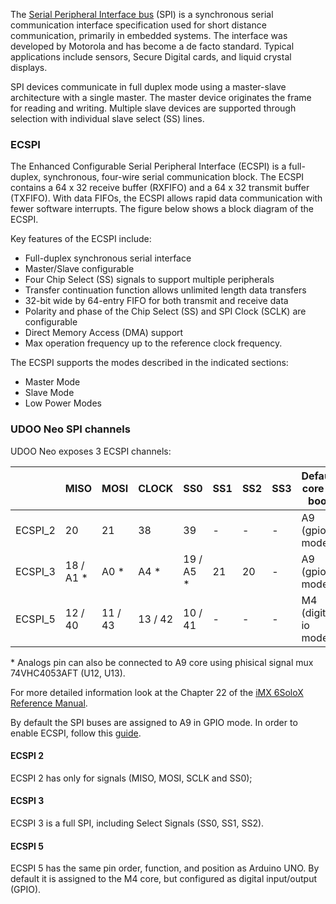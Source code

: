 The [Serial Peripheral Interface bus](https://en.wikipedia.org/wiki/Serial_Peripheral_Interface_Bus) (SPI) is a synchronous serial communication interface specification used for short distance communication, primarily in embedded systems. The interface was developed by Motorola and has become a de facto standard. Typical applications include sensors, Secure Digital cards, and liquid crystal displays.

SPI devices communicate in full duplex mode using a master-slave architecture with a single master. The master device originates the frame for reading and writing. Multiple slave devices are supported through selection with individual slave select (SS) lines.


### ECSPI
The Enhanced Configurable Serial Peripheral Interface (ECSPI) is a full-duplex, synchronous, four-wire serial communication block.
The ECSPI contains a 64 x 32 receive buffer (RXFIFO) and a 64 x 32 transmit buffer (TXFIFO). With data FIFOs, the ECSPI allows rapid data communication with fewer software interrupts. The figure below shows a block diagram of the ECSPI.

Key features of the ECSPI include:
* Full-duplex synchronous serial interface
* Master/Slave configurable
* Four Chip Select (SS) signals to support multiple peripherals
* Transfer continuation function allows unlimited length data transfers
* 32-bit wide by 64-entry FIFO for both transmit and receive data
* Polarity and phase of the Chip Select (SS) and SPI Clock (SCLK) are configurable
* Direct Memory Access (DMA) support
* Max operation frequency up to the reference clock frequency.

The ECSPI supports the modes described in the indicated sections:
* Master Mode
* Slave Mode
* Low Power Modes

### UDOO Neo SPI channels
UDOO Neo exposes 3 ECSPI channels:

|         | MISO       | MOSI    | CLOCK   | SS0        | SS1 | SS2 | SS3 | Default core at boot |
|---------|------------|---------|---------|------------|-----|-----|-----|----------------------|
| ECSPI_2 | 20         | 21      | 38      | 39         | -   | -   | -   | A9 (gpio mode)       |
| ECSPI_3 | 18 / A1 \* | A0 \*   | A4 \*   | 19 / A5 \* | 21  | 20  | -   | A9 (gpio mode)       |
| ECSPI_5 | 12 / 40    | 11 / 43 | 13 / 42 | 10 / 41    | -   | -   | -   | M4 (digital io mode) |

\* Analogs pin can also be connected to A9 core using phisical signal mux 74VHC4053AFT (U12, U13).

For more detailed information look at the Chapter 22 of the [iMX 6SoloX Reference Manual](http://cache.freescale.com/files/32bit/doc/ref_manual/IMX6SXRM.pdf?fpsp=1&WT_TYPE=Reference%20Manuals&WT_VENDOR=FREESCALE&WT_FILE_FORMAT=pdf&WT_ASSET=Documentation&fileExt=.pdf).

By default the SPI buses are assigned to A9 in GPIO mode. In order to enable ECSPI, follow this [guide](../Cookbook_Linux/Device_Tree_Editor.html).

#### ECSPI 2
ECSPI 2 has only for signals (MISO, MOSI, SCLK and SS0);

#### ECSPI 3
ECSPI 3 is a full SPI, including Select Signals (SS0, SS1, SS2).

#### ECSPI 5
ECSPI 5 has the same pin order, function, and position as Arduino UNO. By default it is assigned to the M4 core, but configured as digital input/output (GPIO).


